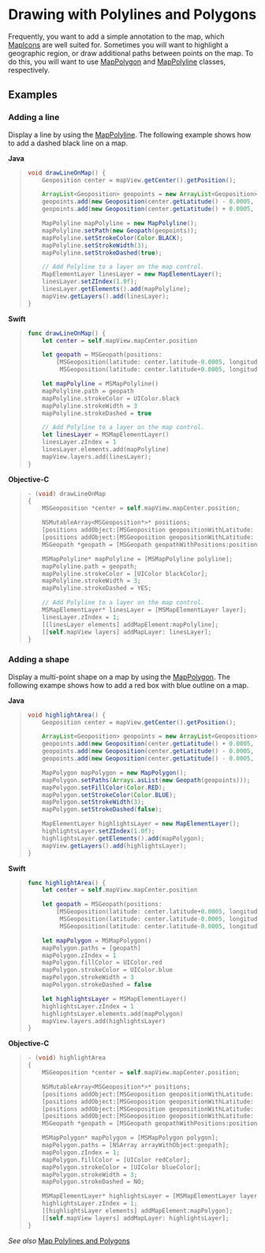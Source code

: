 # Drawing with Polylines and Polygons

Frequently, you want to add a simple annotation to the map, which [MapIcons](../map-control-api/mapIcon-class.md)
are well suited for. Sometimes you will want to highlight a geographic region, or draw additional paths between points on the map. To do
this, you will want to use [MapPolygon](../map-control-api/mappolygon-class.md) and
[MapPolyline](../map-control-api/MapPolyline-class.md) classes, respectively.

## Examples

### Adding a line

Display a line by using the [MapPolyline](../map-control-api/mappolyline-class.md).
The following example shows how to add a dashed black line on a map.

**Java**

>```java
> void drawLineOnMap() {
>     Geoposition center = mapView.getCenter().getPosition();
>
>     ArrayList<Geoposition> geopoints = new ArrayList<Geoposition>();
>     geopoints.add(new Geoposition(center.getLatitude() - 0.0005, center.getLongitude() - 0.001));
>     geopoints.add(new Geoposition(center.getLatitude() + 0.0005, center.getLongitude() + 0.001));
>
>     MapPolyline mapPolyline = new MapPolyline();
>     mapPolyline.setPath(new Geopath(geopoints));
>     mapPolyline.setStrokeColor(Color.BLACK);
>     mapPolyline.setStrokeWidth(3);
>     mapPolyline.setStrokeDashed(true);
>
>     // Add Polyline to a layer on the map control.
>     MapElementLayer linesLayer = new MapElementLayer();
>     linesLayer.setZIndex(1.0f);
>     linesLayer.getElements().add(mapPolyline);
>     mapView.getLayers().add(linesLayer);
> }
>```

**Swift**

>```swift
> func drawLineOnMap() {
>     let center = self.mapView.mapCenter.position
>
>     let geopath = MSGeopath(positions:
>         [MSGeoposition(latitude: center.latitude-0.0005, longitude: center.longitude-0.001),
>          MSGeoposition(latitude: center.latitude+0.0005, longitude: center.longitude+0.001)])
>
>     let mapPolyline = MSMapPolyline()
>     mapPolyline.path = geopath
>     mapPolyline.strokeColor = UIColor.black
>     mapPolyline.strokeWidth = 3
>     mapPolyline.strokeDashed = true
>
>     // Add Polyline to a layer on the map control.
>     let linesLayer = MSMapElementLayer()
>     linesLayer.zIndex = 1
>     linesLayer.elements.add(mapPolyline)
>     mapView.layers.add(linesLayer);
> }
>```

**Objective-C**

>```objectivec
> - (void) drawLineOnMap
> {
>     MSGeoposition *center = self.mapView.mapCenter.position;
>
>     NSMutableArray<MSGeoposition*>* positions;
>     [positions addObject:[MSGeoposition geopositionWithLatitude: center.latitude-0.0005 longitude: center.longitude-0.001]];
>     [positions addObject:[MSGeoposition geopositionWithLatitude: center.latitude+0.0005 longitude: center.longitude+0.001]];
>     MSGeopath *geopath = [MSGeopath geopathWithPositions:positions];
>
>     MSMapPolyline* mapPolyline = [MSMapPolyline polyline];
>     mapPolyline.path = geopath;
>     mapPolyline.strokeColor = [UIColor blackColor];
>     mapPolyline.strokeWidth = 3;
>     mapPolyline.strokeDashed = YES;
>
>     // Add Polyline to a layer on the map control.
>     MSMapElementLayer* linesLayer = [MSMapElementLayer layer];
>     linesLayer.zIndex = 1;
>     [[linesLayer elements] addMapElement:mapPolyline];
>     [[self.mapView layers] addMapLayer: linesLayer];
> }
>```

### Adding a shape

Display a multi-point shape on a map by using the [MapPolygon](../map-control-api/mappolygon-class.md).
The following exampe shows how to add a red box with blue outline on a map.

**Java**

>```java
> void highlightArea() {
>     Geoposition center = mapView.getCenter().getPosition();
>
>     ArrayList<Geoposition> geopoints = new ArrayList<Geoposition>();
>     geopoints.add(new Geoposition(center.getLatitude() + 0.0005, center.getLongitude() - 0.001));
>     geopoints.add(new Geoposition(center.getLatitude() - 0.0005, center.getLongitude() - 0.001));
>     geopoints.add(new Geoposition(center.getLatitude() - 0.0005, center.getLongitude() + 0.001));
>
>     MapPolygon mapPolygon = new MapPolygon();
>     mapPolygon.setPaths(Arrays.asList(new Geopath(geopoints)));
>     mapPolygon.setFillColor(Color.RED);
>     mapPolygon.setStrokeColor(Color.BLUE);
>     mapPolygon.setStrokeWidth(3);
>     mapPolygon.setStrokeDashed(false);
>
>     MapElementLayer highlightsLayer = new MapElementLayer();
>     highlightsLayer.setZIndex(1.0f);
>     highlightsLayer.getElements().add(mapPolygon);
>     mapView.getLayers().add(highlightsLayer);
> }
>```

**Swift**

>```swift
> func highlightArea() {
>     let center = self.mapView.mapCenter.position
>
>     let geopath = MSGeopath(positions:
>         [MSGeoposition(latitude: center.latitude+0.0005, longitude: center.longitude-0.001),
>          MSGeoposition(latitude: center.latitude-0.0005, longitude: center.longitude-0.001),
>          MSGeoposition(latitude: center.latitude-0.0005, longitude: center.longitude+0.001)])
>
>     let mapPolygon = MSMapPolygon()
>     mapPolygon.paths = [geopath]
>     mapPolygon.zIndex = 1
>     mapPolygon.fillColor = UIColor.red
>     mapPolygon.strokeColor = UIColor.blue
>     mapPolygon.strokeWidth = 3
>     mapPolygon.strokeDashed = false
>
>     let highlightsLayer = MSMapElementLayer()
>     highlightsLayer.zIndex = 1
>     highlightsLayer.elements.add(mapPolygon)
>     mapView.layers.add(highlightsLayer)
> }
>```

**Objective-C**

>```objectivec
> - (void) highlightArea
> {
>     MSGeoposition *center = self.mapView.mapCenter.position;
>
>     NSMutableArray<MSGeoposition*>* positions;
>     [positions addObject:[MSGeoposition geopositionWithLatitude: center.latitude+0.0005 longitude: center.longitude-0.001]];
>     [positions addObject:[MSGeoposition geopositionWithLatitude: center.latitude-0.0005 longitude: center.longitude-0.001]];
>     [positions addObject:[MSGeoposition geopositionWithLatitude: center.latitude-0.0005 longitude: center.longitude+0.001]];
>     [positions addObject:[MSGeoposition geopositionWithLatitude: center.latitude+0.0005 longitude: center.longitude+0.001]];
>     MSGeopath *geopath = [MSGeopath geopathWithPositions:positions];
>
>     MSMapPolygon* mapPolygon = [MSMapPolygon polygon];
>     mapPolygon.paths = [NSArray arrayWithObject:geopath];
>     mapPolygon.zIndex = 1;
>     mapPolygon.fillColor = [UIColor redColor];
>     mapPolygon.strokeColor = [UIColor blueColor];
>     mapPolygon.strokeWidth = 3;
>     mapPolygon.strokeDashed = NO;
>
>     MSMapElementLayer* highlightsLayer = [MSMapElementLayer layer];
>     highlightsLayer.zIndex = 1;
>     [[highlightsLayer elements] addMapElement:mapPolygon];
>     [[self.mapView layers] addMapLayer: highlightsLayer];
> }
>```

_See also_
[Map Polylines and Polygons](map-polylines-and-polygons.md)
